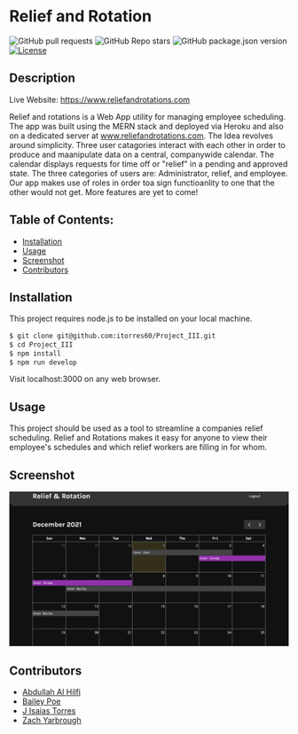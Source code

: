 # Relief and Rotation

![GitHub pull requests](https://img.shields.io/github/issues-pr/itorres60/Project_III) ![GitHub Repo stars](https://img.shields.io/github/stars/itorres60/Project_III?style=social) ![GitHub package.json version](https://img.shields.io/github/package-json/v/itorres60/Project_III) [![License](https://img.shields.io/badge/license-Unlicensed-blue)](./LICENSE)
## Description

Live Website: https://www.reliefandrotations.com

Relief and rotations is a Web App utility for managing employee scheduling.  The app was built using the MERN stack and deployed via Heroku and also on a dedicated server at www.reliefandrotations.com.  The Idea revolves around simplicity.  Three user catagories interact with each other in order to produce and maanipulate data on a central, companywide calendar.  The calendar displays requests for time off or "relief" in a pending and approved state.  The three categories of users are: Administrator, relief, and employee.  Our app makes use of roles in order toa sign functioanlity to one that the other would not get.  More features are yet to come!

## Table of Contents:
* [Installation](#installation)
* [Usage](#usage)
* [Screenshot](#screenshot)
* [Contributors](#contributors)


## Installation 

This project requires node.js to be installed on your local machine. 

```
$ git clone git@github.com:itorres60/Project_III.git
$ cd Project_III
$ npm install
$ npm run develop
```
Visit localhost:3000 on any web browser.


## Usage 

This project should be used as a tool to streamline a companies relief scheduling. Relief and Rotations makes it easy for anyone to view their employee's schedules and which relief workers are filling in for whom.

## Screenshot

![Screenshot of Calendar](client/public/images/readme1.png)

## Contributors

- [Abdullah Al Hilfi](https://github.com/abjj1999)
- [Bailey Poe](https://github.com/bpoe1222)
- [J Isaias Torres](https://github.com/itorres60)
- [Zach Yarbrough](https://github.com/zachyarbrough)
